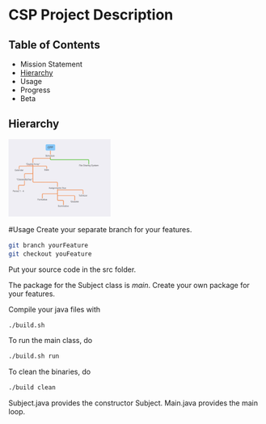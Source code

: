 # CSP Project Description

## Table of Contents

* Mission Statement
* [Hierarchy](#hierarchy)
* Usage
* Progress
* Beta


## Hierarchy
<img src="https://github.com/CookieUzen/csp/blob/master/Hierarchy.jpg" width="40%">

#Usage
Create your separate branch for your features.
```bash
git branch yourFeature
git checkout youFeature
```

Put your source code in the src folder.

The package for the Subject class is *main*.
Create your own package for your features.

Compile your java files with
```bash
./build.sh
```

To run the main class, do
```bash
./build.sh run
```

To clean the binaries, do 
```bash
./build clean
```

Subject.java provides the constructor Subject.
Main.java provides the main loop.
